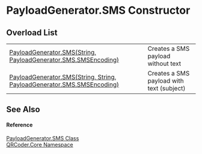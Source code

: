 # PayloadGenerator.SMS Constructor


## Overload List
<table>
<tr>
<td><a href="M_QRCoder_Core_PayloadGenerator_SMS__ctor.md">PayloadGenerator.SMS(String, PayloadGenerator.SMS.SMSEncoding)</a></td>
<td>Creates a SMS payload without text</td></tr>
<tr>
<td><a href="M_QRCoder_Core_PayloadGenerator_SMS__ctor_1.md">PayloadGenerator.SMS(String, String, PayloadGenerator.SMS.SMSEncoding)</a></td>
<td>Creates a SMS payload with text (subject)</td></tr>
</table>

## See Also


#### Reference
<a href="T_QRCoder_Core_PayloadGenerator_SMS.md">PayloadGenerator.SMS Class</a>  
<a href="N_QRCoder_Core.md">QRCoder.Core Namespace</a>  
